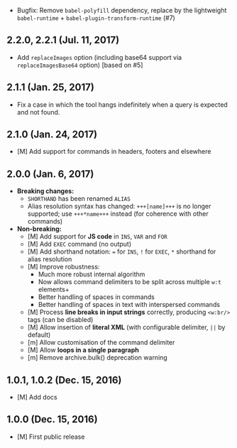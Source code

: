 * Bugfix: Remove `babel-polyfill` dependency, replace by the lightweight `babel-runtime` + `babel-plugin-transform-runtime` (#7)

## 2.2.0, 2.2.1 (Jul. 11, 2017)

* Add `replaceImages` option (including base64 support via `replaceImagesBase64` option) [based on #5]

## 2.1.1 (Jan. 25, 2017)

* Fix a case in which the tool hangs indefinitely when a query is expected and not found.

## 2.1.0 (Jan. 24, 2017)

* [M] Add support for commands in headers, footers and elsewhere

## 2.0.0 (Jan. 6, 2017)

* **Breaking changes:**
    * `SHORTHAND` has been renamed `ALIAS`
    * Alias resolution syntax has changed: `+++[name]+++` is no longer supported; use `+++*name+++` instead (for coherence with other commands)
* **Non-breaking:**
    * [M] Add support for **JS code** in `INS`, `VAR` and `FOR`
    * [M] Add `EXEC` command (no output)
    * [M] Add shorthand notation: `=` for `INS`, `!` for `EXEC`, `*` shorthand for alias resolution
    * [M] Improve robustness:
        - Much more robust internal algorithm
        - Now allows command delimiters to be split across multiple `w:t` elements+
        - Better handling of spaces in commands
        - Better handling of spaces in text with interspersed commands
    * [M] Process **line breaks in input strings** correctly, producing `<w:br/>` tags (can be disabled)
    * [M] Allow insertion of **literal XML** (with configurable delimiter, `||` by default)
    * [m] Allow customisation of the command delimiter
    * [M] Allow **loops in a single paragraph**
    * [m] Remove archive.bulk() deprecation warning

## 1.0.1, 1.0.2 (Dec. 15, 2016)

* [M] Add docs

## 1.0.0 (Dec. 15, 2016)

* [M] First public release
